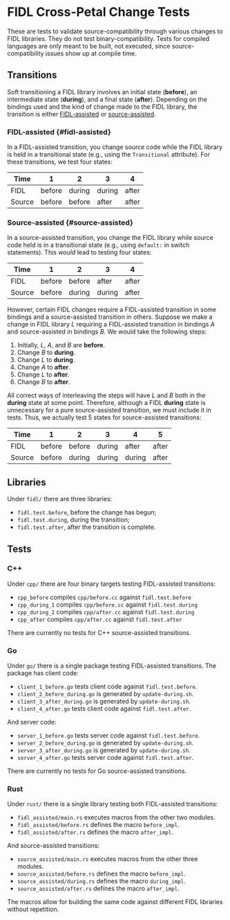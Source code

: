 # FIDL Cross-Petal Change Tests

These are tests to validate source-compatibility through various changes to FIDL
libraries. They do not test binary-compatibility. Tests for compiled languages
are only meant to be built, not executed, since source-compatibility issues show
up at compile time.

## Transitions

Soft transitioning a FIDL library involves an initial state (**before**), an
intermediate state (**during**), and a final state (**after**). Depending on the
bindings used and the kind of change made to the FIDL library, the transition is
either [FIDL-assisted](#fidl-assisted) or [source-assisted](#source-assisted).

### FIDL-assisted {#fidl-assisted}

In a FIDL-assisted transition, you change source code while the FIDL library is
held in a transitional state (e.g., using the `Transitional` attribute). For
these transitions, we test four states:

| Time   | 1      | 2      | 3      | 4     |
| ------ | ------ | ------ | ------ | ----- |
| FIDL   | before | during | during | after |
| Source | before | before | after  | after |

### Source-assisted {#source-assisted}

In a source-assisted transition, you change the FIDL library while source code
held is in a transitional state (e.g., using `default:` in switch statements).
This _would_ lead to testing four states:

| Time   | 1      | 2      | 3      | 4     |
| ------ | ------ | ------ | ------ | ----- |
| FIDL   | before | before | after  | after |
| Source | before | during | during | after |

However, certain FIDL changes require a FIDL-assisted transition in some
bindings and a source-assisted transition in others. Suppose we make a change in
FIDL library _L_ requiring a FIDL-assisted transition in bindings _A_ and
source-assisted in bindings _B_. We would take the following steps:

1. Initially, _L_, _A_, and _B_ are **before**.
2. Change _B_ to **during**.
3. Change _L_ to **during**.
4. Change _A_ to **after**.
5. Change _L_ to **after**.
6. Change _B_ to **after**.

All correct ways of interleaving the steps will have _L_ and _B_ both in the
**during** state at some point. Therefore, although a FIDL **during** state is
unnecessary for a pure source-assisted transition, we must include it in tests.
Thus, we actually test 5 states for source-assisted transitions:

| Time   | 1      | 2      | 3      | 4      | 5     |
| ------ | ------ | ------ | ------ | ------ | ----- |
| FIDL   | before | before | during | after  | after |
| Source | before | during | during | during | after |

## Libraries

Under `fidl/` there are three libraries:

- `fidl.test.before`, before the change has begun;
- `fidl.test.during`, during the transition;
- `fidl.test.after`, after the transition is complete.

## Tests

### C++

Under `cpp/` there are four binary targets testing FIDL-assisted transitions:

- `cpp_before` compiles `cpp/before.cc` against `fidl.test.before`
- `cpp_during_1` compiles `cpp/before.cc` against `fidl.test.during`
- `cpp_during_2` compiles `cpp/after.cc` against `fidl.test.during`
- `cpp_after` compiles `cpp/after.cc` against `fidl.test.after`

There are currently no tests for C++ source-assisted transitions.

### Go

Under `go/` there is a single package testing FIDL-assisted transitions. The
package has client code:

- `client_1_before.go` tests client code against `fidl.test.before`.
- `client_2_before_during.go` is generated by `update-during.sh`.
- `client_3_after_during.go` is generated by `update-during.sh`.
- `client_4_after.go` tests client code against `fidl.test.after`.

And server code:

- `server_1_before.go` tests server code against `fidl.test.before`.
- `server_2_before_during.go` is generated by `update-during.sh`.
- `server_3_after_during.go` is generated by `update-during.sh`.
- `server_4_after.go` tests server code against `fidl.test.after`.

There are currently no tests for Go source-assisted transitions.

### Rust

Under `rust/` there is a single library testing both FIDL-assisted transitions:

- `fidl_assisted/main.rs` executes macros from the other two modules.
- `fidl_assisted/before.rs` defines the macro `before_impl`.
- `fidl_assisted/after.rs` defines the macro `after_impl`.

And source-assisted transitions:

- `source_assisted/main.rs` executes macros from the other three modules.
- `source_assisted/before.rs` defines the macro `before_impl`.
- `source_assisted/during.rs` defines the macro `during_impl`.
- `source_assisted/after.rs` defines the macro `after_impl`.

The macros allow for building the same code against different FIDL libraries
without repetition.
